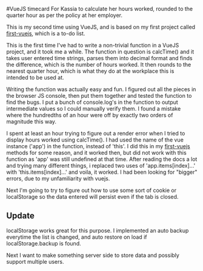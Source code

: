 #VueJS timecard
For Kassia to calculate her hours worked, rounded to the quarter hour as per the policy at her employer.

This is my second time using VueJS, and is based on my first project called [first-vuejs](https://github.com/jeremy21212121/first-vuejs), which is a to-do list.

This is the first time I've had to write a non-trivial function in a VueJS project, and it took me a while. The function in question is calcTime() and it takes user entered time strings, parses them into decimal format and finds the difference, which is the number of hours worked. It then rounds to the nearest quarter hour, which is what they do at the workplace this is intended to be used at.

Writing the function was actually easy and fun. I figured out all the pieces in the browser JS console, then put them together and tested the function to find the bugs. I put a bunch of console.log's in the function to output intermediate values so I could manually verify them. I found a mistake where the hundredths of an hour were off by exactly two orders of magnitude this way.

I spent at least an hour trying to figure out a render error when I tried to display hours worked using calcTime(). I had used the name of the vue instance ('app') in the function, instead of 'this'. I did this in my [first-vuejs](https://github.com/jeremy21212121/first-vuejs) methods for some reason, and it worked then, but did not work with this function as 'app' was still undefined at that time. After reading the docs a lot and trying many different things, i replaced two uses of 'app.items[index]...' with 'this.items[index]...' and voila, it worked. I had been looking for "bigger" errors, due to my unfamiliarity with vuejs.

Next I'm going to try to figure out how to use some sort of cookie or localStorage so the data entered will persist even if the tab is closed.

## Update
localStorage works great for this purpose. I implemented an auto backup everytime the list is changed, and auto restore on load if localStorage.backup is found.

Next I want to make something server side to store data and possibly support multiple users.
